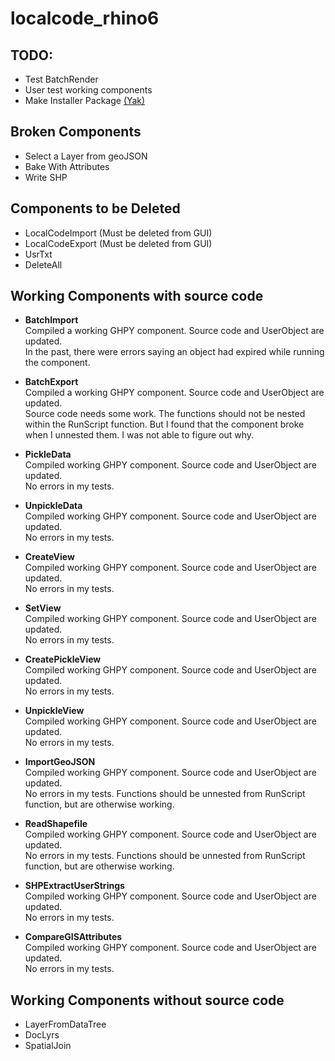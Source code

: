 # localcode_rhino6

## TODO:
* Test BatchRender
* User test working components
* Make Installer Package [(Yak)](https://developer.rhino3d.com/guides/yak/what-is-yak/)

## Broken Components
* Select a Layer from geoJSON
* Bake With Attributes
* Write SHP

## Components to be Deleted
* LocalCodeImport (Must be deleted from GUI)
* LocalCodeExport (Must be deleted from GUI)
* UsrTxt
* DeleteAll

## Working Components with source code
* **BatchImport**  
   Compiled a working GHPY component. Source code and UserObject are updated.  
   In the past, there were errors saying an object had expired while running the component.  

* **BatchExport**  
   Compiled a working GHPY component. Source code and UserObject are updated.  
   Source code needs some work. The functions should not be nested within the RunScript function. But I found that the component broke when I unnested them. I was not able to figure out why. 

* **PickleData**  
   Compiled working GHPY component. Source code and UserObject are updated.  
   No errors in my tests.  

* **UnpickleData**  
   Compiled working GHPY component. Source code and UserObject are updated.  
   No errors in my tests.  

* **CreateView**  
   Compiled working GHPY component. Source code and UserObject are updated.  
   No errors in my tests.  

* **SetView**  
   Compiled working GHPY component. Source code and UserObject are updated.  
   No errors in my tests.  

* **CreatePickleView**  
   Compiled working GHPY component. Source code and UserObject are updated.  
   No errors in my tests.  

* **UnpickleView**  
   Compiled working GHPY component. Source code and UserObject are updated.  
   No errors in my tests.  

* **ImportGeoJSON**  
   Compiled working GHPY component. Source code and UserObject are updated.  
   No errors in my tests. Functions should be unnested from RunScript function, but are otherwise working.  
   
* **ReadShapefile**  
   Compiled working GHPY component. Source code and UserObject are updated.  
   No errors in my tests. Functions should be unnested from RunScript function, but are otherwise working.

* **SHPExtractUserStrings**  
   Compiled working GHPY component. Source code and UserObject are updated.  
   No errors in my tests. 

* **CompareGISAttributes**  
   Compiled working GHPY component. Source code and UserObject are updated.  
   No errors in my tests.  
   
## Working Components without source code
* LayerFromDataTree
* DocLyrs
* SpatialJoin



